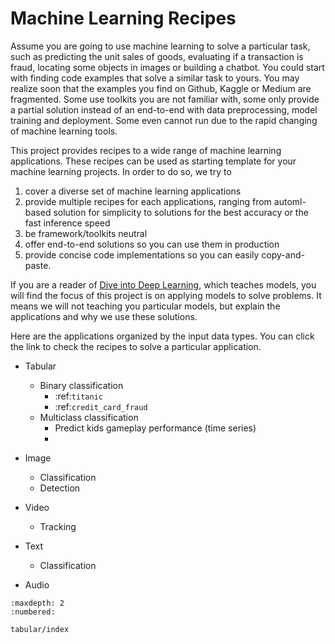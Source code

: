 # Machine Learning Recipes

Assume you are going to use machine learning to solve a particular task, such as
predicting the unit sales of goods, evaluating if a transaction is fraud, locating
some objects in images or building a chatbot. You could start with finding code examples
that solve a similar task to yours. You may realize soon that the examples you find on
Github, Kaggle or Medium are fragmented. Some use toolkits you are not familiar with,
some only provide a partial solution instead of an end-to-end with data preprocessing,
model training and deployment. Some even cannot run due to the rapid changing of
machine learning tools.

This project provides recipes to a wide range of machine learning applications.
These recipes can be used as starting template for your machine learning projects.
In order to do so, we try to

1. cover a diverse set of machine learning applications
1. provide multiple recipes for each applications, ranging from automl-based
   solution for simplicity to solutions for the best accuracy or the fast inference speed
1. be framework/toolkits neutral
1. offer end-to-end solutions so you can use them in production
1. provide concise code implementations so you can easily copy-and-paste.

If you are a reader of [Dive into Deep Learning](http://d2l.ai/), which teaches models,
you will find the focus of this project is on applying models to solve problems.
It means we will not teaching you particular models, but explain the applications and why we
use these solutions.

Here are the applications organized by the input data types. You can click the link
to check the recipes to solve a particular application.


- Tabular

  - Binary classification
    - :ref:`titanic`
    - :ref:`credit_card_fraud`
  - Multiclass classification
    - Predict kids gameplay performance (time series)
    -


- Image
  - Classification
  - Detection

- Video
  - Tracking


- Text
    - Classification

- Audio


```toc
:maxdepth: 2
:numbered:

tabular/index
```
